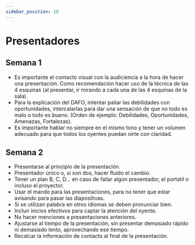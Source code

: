 ```yaml
---
sidebar_position: 10
---
```


# Presentadores
## Semana 1
- Es importante el contacto visual con la audiciencia a la hora de hacer una presentación. Como recomendación hacer uso de la técnica de las 4 esquinas (al presentar, ir mirando a cada una de las 4 esquinas de la sala).
- Para la explicación del DAFO, intentar paliar las debilidades con oportunidades, intercalarlas para dar una sensación de que no todo es malo o todo es bueno. (Orden de ejemplo: Debilidades, Oportunidades, Amenazas, Fortalezas).
- Es importante hablar no siempre en el mismo tono y tener un volumen adecuado para que todos los oyentes puedan oirte con claridad.

## Semana 2
- Presentarse al principio de la presentación.
- Presentador único o, si son dos, hacer fluido el cambio.
- Tener un plan B, C, D... en caso de fallar algún presentador, el portatil o incluso el proyector.
- Usar el mando para las presentaciones, para no tener que estar avisando para pasar las diapositivas.
- Si se utilizan palabra en otros idiomas se deben pronunciar bien.
- Incluir inicios efectivos para captar la atención del oyente.
- No hacer menciones a presentaciones anteriores.
- Ajustarse al tiempo de la presentación, sin presentar demasiado rápido ni demasiado lento, aprovechando ese tiempo.
- Recalcar la información de contacto al final de la presentación.
